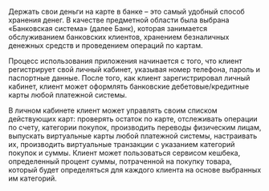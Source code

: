 Держать свои деньги на карте в банке – это самый удобный способ хранения денег.
В качестве предметной области была выбрана «Банковская система» (далее Банк), которая занимается обслуживанием банковских клиентов, хранением безналичных денежных средств и проведением операций по картам.

Процесс использования приложения начинается с того, что клиент регистрирует свой личный кабинет, указывая номер телефона, пароль и паспортные данные.
После того, как клиент зарегистрировал личный кабинет, клиент может оформлять банковские дебетовые/кредитные карты любой платежной системы.

В личном кабинете клиент может управлять своим списком действующих карт: проверять остаток по карте, отслеживать операции по счету, категории покупок, производить переводы физическим лицам, выпускать виртуальные карты любой платежной системы, настраивать их, производить виртуальные транзакции с указанием категорий покупок и суммы.
Клиент может пользоваться сервисом кешбека, определенный процент суммы, потраченной на покупку товара, который будет определяться для каждого клиента на основе выбранных им категорий.
